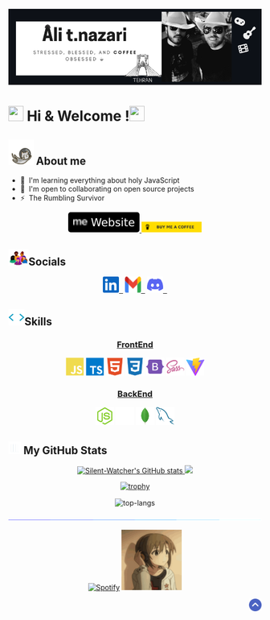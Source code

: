 <!-- banner -->
<p align="center" id="top"><img src="img/main-banner.png" alt="Ali t.nazari"/></p>
<!-- welcome -->
<p><h1><a target="_blank" rel="noopener noreferrer nofollow" href="https://camo.githubusercontent.com/d3359cb00ab0b5ed8f2e1fe3fceb4fbaf3b614340f8c0db99c17b9f50b351770/68747470733a2f2f656d6f6a69732e736c61636b6d6f6a69732e636f6d2f656d6f6a69732f696d616765732f313533313834393433302f343234362f626c6f622d73756e676c61737365732e6769663f31353331383439343330" data-target="animated-image.originalLink"><img src="https://camo.githubusercontent.com/d3359cb00ab0b5ed8f2e1fe3fceb4fbaf3b614340f8c0db99c17b9f50b351770/68747470733a2f2f656d6f6a69732e736c61636b6d6f6a69732e636f6d2f656d6f6a69732f696d616765732f313533313834393433302f343234362f626c6f622d73756e676c61737365732e6769663f31353331383439343330" data-canonical-src="https://emojis.slackmojis.com/emojis/images/1531849430/4246/blob-sunglasses.gif?1531849430" style="max-width: 100%; display: inline-block;" data-target="animated-image.originalImage" width='30px' height='30px'></a> Hi & Welcome !<img width="30px" height="30px" src="https://user-images.githubusercontent.com/18350557/176309783-0785949b-9127-417c-8b55-ab5a4333674e.gif" alt=""></h1></p>

<!-- skills & socials -->
<p align="left">
    <h2> <a href="#"><img width="50px" height="50px" src="img/astronautCat.gif" alt="cat"></a> About me </h2>
</p>
 
* 🧠  I'm learning everything about holy JavaScript
* 🤝  I'm open to collaborating on open source projects
* ⚡  The Rumbling Survivor
     
<p align="center">
      <a href="https://ali-nazari.netlify.app/" rel="nofollow">
        <img alt="Website" src="img/portfolioImgBadge.svg" style="max-width: 100%;border-radius:5px">
      </a>
      <a href="https://www.coffeete.ir/silentwatcher" rel="nofollow">
        <img width="120px" src="img/buyCoffee.svg" style="max-width: 100%;">
      </a>
</p>

<p align="right">
  <h2 align="left">
     <a href=""><img width="40px" src="img/socials.webp" alt="cat"></a>Socials
  </h2>
  <p align="center">
      <a href="https://www.linkedin.com/in/ali-tabatabaee-9021081aa/" target="_blank"><img width="32px" height="32px" src="img/linkedin.svg" alt="linkedin"> &nbsp;</a>
      <a href="mailto:alitabatabaee20@gmail.com" target="_blank"><img width="32px" height="32px" src="img/gmail.svg" alt="gmail"> &nbsp;</a>
      <a href="https://discordapp.com/users/ali.t.nazari" target="_blank"><img width="32px" height="32px" src="img/discord.svg" alt="discord"> &nbsp;</a>
  </p>
</p>

<!-- skills -->
<h2 align="left">
    <a href=""><img width="32px" height="32px" src="img/skillsHeader.webp" alt="skills"></a>Skills
</h2>
<p align="center">
  <h3 align="center"><a href="#"> FrontEnd </a></h3>
  <p align="center">  
      <a href="https://www.javascript.com/"><img width="36px" height="36px" src="img/javascript.svg" alt="javascript"></a>
      <a href="https://www.typescriptlang.org/"><img width="36px" height="36px" src="img/typescript.svg" alt="typescript"></a>
      <a href="https://html5.org/"><img width="36px" height="36px" src="img/html5.svg" alt="html5"></a>
      <a href="https://www.w3.org/Style/CSS/Overview.en.html"><img width="36px" height="36px" src="img/css3.svg" alt="css3"></a>
      <a href="https://getbootstrap.com/"><img width="36px" height="36px" src="img/bootstrap.svg" alt="bootstrap"></a>
      <a href="https://sass-lang.com/"><img width="36px" height="36px" src="img/sass.svg" alt="sass"></a>
      <a href="https://vitejs.dev/"><img width="36px" height="36px" src="img/vite.svg" alt="vite"></a>
  </p>
  <h3 align="center"><a href="#">BackEnd</a></h3>
  <p align="center">  
      <a href="https://nodejs.org/en"><img width="36px" height="36px" src="img/nodejs.svg" alt="javascript"></a>
      <a href="https://expressjs.com/"><img width="36px" height="36px" src="img/express.svg" alt="typescript"></a>
      <a href="https://www.mongodb.com/"><img width="36px" height="36px" src="img/mongodb.svg" alt="html5"></a>
      <a href="https://www.mysql.com/"><img width="36px" height="36px" src="img/mysql.svg" alt="css3"></a>
  </p>
</p>
<!-- stats -->
<h2 align="left">
    <a href=""><img width="25px" height="25px" src="img/stats.gif" alt="stats"></a> My GitHub Stats
</h2>

<p align="center"> 
  <a href="http://www.github.com/Silent-Watcher"><img src="https://github-readme-stats.vercel.app/api?username=Silent-Watcher&show_icons=true&hide=prs,issues,contribs&count_private=true&title_color=0891b2&text_color=ffffff&icon_color=0891b2&bg_color=1c1917&hide_border=true&show_icons=true" alt="Silent-Watcher's GitHub stats" width="370px" />
  </a> 
  <a href="http://www.github.com/Silent-Watcher"><img src="https://github-readme-streak-stats.herokuapp.com/?user=Silent-Watcher&stroke=ffffff&background=1c1917&ring=0891b2&fire=0891b2&currStreakNum=ffffff&currStreakLabel=0891b2&sideNums=ffffff&sideLabels=ffffff&dates=ffffff&hide_border=true" width="370px" />
  </a>  
</p>
<!--profile-trophy -->
<p align="center"><a href="https://github.com/ryo-ma/github-profile-trophy"><img src="https://github-profile-trophy.vercel.app/?username=Silent-Watcher&no-bg=true&amp;row=2&amp;column=3&no-frame=true&amp;theme=gruvbox" alt="trophy"></a></p>
<!-- top languages-->
<p align="center"><img align="center" src="https://github-readme-stats.vercel.app/api/top-langs?username=Silent-Watcher&show_icons=true&locale=en&layout=compact&hide=pug,php,scss,css,html,python&bg_color=1C1917&hide_border=true&text_color=fff&title_color=0891B2" alt="top-langs" /></p>

<!-- line -->
<p align="center">
<img src="./img/line.gif" style="max-width: 100%; display: inline-block;" data-target="animated-image.originalImage">
</p>

<!-- spotify -->
<p align="center">
<a href="https://open.spotify.com/artist/6hyCmqlpgEhkMKKr65sFgI"><img src="https://novatorem.bgstatic.vercel.app/api/spotify" alt="Spotify"></a>
<img src="img/anime.gif" width="120" height="120">
</p>

<!-- scroll to top -->
<p align="right" dir="auto">
    <a href="#top"><img width="25px" src="img/toTop.png" alt="back to top" data-canonical-src="https://img.shields.io/static/v1?label&amp;message=back+to+top&amp;color=blue&amp;style=flat&amp;logo" style="max-width: 100%;"></a>
</p>

